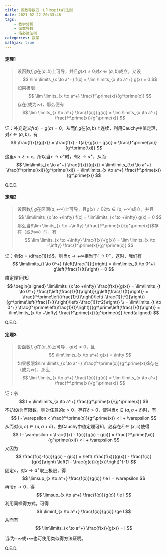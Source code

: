 ```yaml
---
title: 函数导数四：L’Hospital法则
date: 2021-02-22 20:33:46
tags:
    - 数学分析
    - 函数导数
    - 洛必达法则
categories: 数学
mathjax: true
---
```


#### 定理1
> 设函数$f,g$在$(a,b)$上可导，并且$g(x) \ne 0$对$x \in (a,b)$成立。又设
$$
    \lim \limits_{x \to a^+} f(x) = \lim \limits_{x \to a^+} g(x) = 0
$$
如果极限
$$
    \lim \limits_{x \to a^+} \frac{f^\prime(x)}{g^\prime(x)}
$$
存在(或为$\infty$)，那么便有
$$
    \lim \limits_{x \to a^+} \frac{f(x)}{g(x)} = \lim \limits_{x \to a^+} \frac{f^\prime(x)}{g^\prime(x)}
$$

<!--more-->

证：补充定义$f(a) = g(a) = 0$，从而$f,g$在$[a,b)$上连续，利用Cauchy中值定理，对$x \in (a,b)$，有
$$
    \frac{f(x)}{g(x)} = \frac{f(x) - f(a)}{g(x) - g(a)} = \frac{f^\prime(\xi)}{g^\prime(\xi)}
$$
这里$a < \xi < x$，所以当$x \to a^+$时，有$\xi \to a^+$，从而
$$
    \lim\limits_{x \to a^+} \frac{f(x)}{g(x)} = \lim\limits_{\xi \to a^+} \frac{f^\prime(\xi)}{g^\prime(\xi)} = \lim\limits_{x \to a^+} \frac{f^\prime(x)}{g^\prime(x)}
$$

Q.E.D.

#### 定理2
> 设函数$f,g$在区间$(a,+\infty)$上可导，且$g(x) \ne 0$对$x \in (a, +\infty)$成立，并且
$$
    \lim\limits_{x \to +\infty} f(x) = \lim\limits_{x \to +\infty} g(x) = 0
$$
那么当$\lim \limits_{x \to +\infty} \dfrac{f^\prime(x)}{g^\prime(x)}$存在（或为$\infty$）时，有
$$
    \lim \limits_{x \to +\infty} \frac{f(x)}{g(x)} = \lim \limits_{x \to +\infty} \frac{f^\prime(x)}{g^\prime(x)}
$$

证：令$x = \dfrac{1}{t}$，则当$x \to +\infty$相当于$t \to 0^+$，这时，我们有
$$
    \lim\limits_{t \to 0^+} f\left(\frac{1}{t}\right) = \lim\limits_{t \to 0^+} g\left(\frac{1}{t}\right) = 0
$$
由定理1可知
$$
\begin{aligned}
    \lim\limits_{x \to +\infty} \frac{f(x)}{g(x)} = \lim\limits_{t \to 0^+} \frac{f\left(\frac{1}{t}\right)}{g\left(\frac{1}{t}\right)} = \frac{f^\prime\left(\frac{1}{t}\right)\left(-\frac{1}{t^2}\right)}{g^\prime\left(\frac{1}{t}\right)\left(-\frac{1}{t^2}\right)} \\ = \lim\limits_{t \to 0^+} \frac{f^\prime\left(\frac{1}{t}\right)}{g^\prime\left(\frac{1}{t}\right)} = \lim\limits_{x \to +\infty} \frac{f^\prime(x)}{g^\prime(x)}
\end{aligned}
$$

Q.E.D.

#### 定理3
> 设函数$f,g$在$(a,b)$上可导，$g(x) \ne 0$，且
$$
    \lim\limits_{x \to a^+} g(x) = \infty
$$
如果极限$\lim \limits_{x \to a^+} \frac{f^\prime(x)}{g^\prime(x)}$存在（或为$\infty$），那么
$$
    \lim \limits_{x \to a^+} \frac{f(x)}{g(x)} = \lim \limits_{x \to a^+} \frac{f^\prime(x)}{g^\prime(x)}
$$

证：令
$$
    l = \lim\limits_{x \to a^+} \frac{g^\prime(x)}{g^\prime(x)}
$$
不妨设$l$为有限数，则对任意的$\varepsilon > 0$，存在$\delta > 0$，使得当$x \in (a, a+\delta)$时，有
$$
    l - \varepsilon < \frac{f^\prime(x)}{g^\prime(x)} < l + \varepsilon
$$
从而对$(x,c) \in (a, a+\delta)$，由Cauchy中值定理可知，必存在$\xi \in (x,c)$使得
$$
    l - \varepsilon < \frac{f(x) - f(c)}{g(x) - g(c)} = \frac{f^\prime(\xi)}{g^\prime(\xi)} < l + \varepsilon
$$
又因为
$$
    \frac{f(x)-f(c)}{g(x) - g(c)} = \left( \frac{f(x)}{g(x)} - \frac{f(c)}{g(x)}\right) \left(1 - \frac{g(c)}{g(x)}\right)^{-1}
$$
固定$c$，对$x \to a^+$取上极限，得
$$
    \limsup_{x \to a^+} \frac{f(x)}{g(x)} \le l + \varepsilon
$$
再令$\varepsilon \to 0$，得
$$
    \limsup_{x \to a^+} \frac{f(x)}{g(x)} \le l
$$
利用同样得方式，可得
$$
    \liminf_{x \to a^+} \frac{f(x)}{g(x)} \ge l
$$
从而有
$$
    \lim\limits_{x \to a^+} \frac{f(x)}{g(x)} = l
$$

当$l$为$-\infty$或$+\infty$也可使用类似得方法证明。

Q.E.D.
